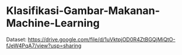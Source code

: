 # Klasifikasi-Gambar-Makanan-Machine-Learning

Dataset: https://drive.google.com/file/d/1uVktpjOD0R4ZtBGQjMiQtO-fJeW4PqA7/view?usp=sharing 
